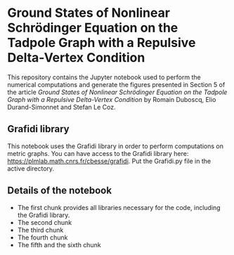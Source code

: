 # Ground States of Nonlinear Schrödinger Equation on the Tadpole Graph with a Repulsive Delta-Vertex Condition

This repository contains the Jupyter notebook used to perform the numerical computations and generate the figures presented in Section 5 of the article _Ground States of Nonlinear Schrödinger Equation on the Tadpole Graph with a Repulsive Delta-Vertex Condition_ by Romain Duboscq, Elio Durand-Simonnet and Stefan Le Coz.

## Grafidi library

This notebook uses the Grafidi library in order to perform computations on metric graphs. You can have access to the Grafidi library here: https://plmlab.math.cnrs.fr/cbesse/grafidi. Put the Grafidi.py file in the active directory.

## Details of the notebook
- The first chunk provides all libraries necessary for the code, including the Grafidi library.
- The second chunk
- The third chunk
- The fourth chunk
- The fifth and the sixth chunk 


